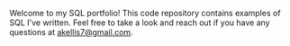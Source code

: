 Welcome to my SQL portfolio! This code repository contains examples of SQL I've written. Feel free to take a look and reach out if you have any questions at akellis7@gmail.com. 
